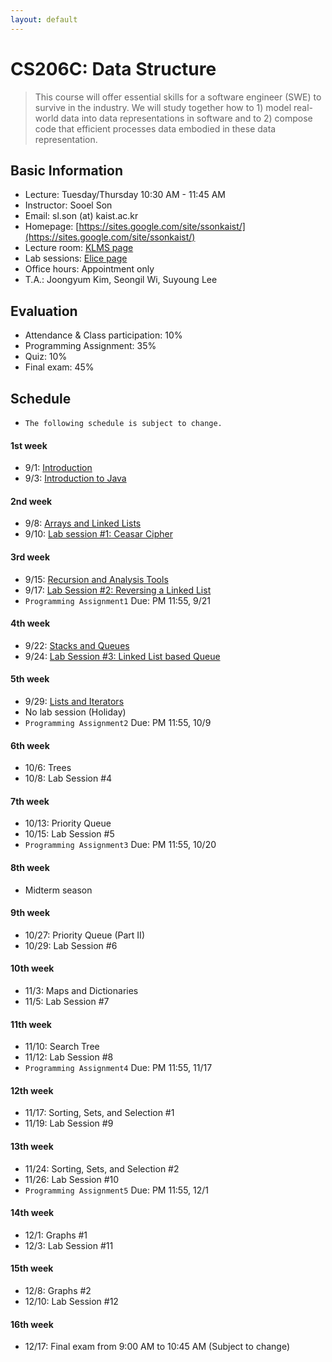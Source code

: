 ```yaml
---
layout: default
---
```


# **CS206C**: Data Structure

> This course will offer essential skills for a software engineer (SWE) to survive in the industry. We will study together how to 1) model real-world data into data representations in software and to 2) compose code that efficient processes data embodied in these data representation.  


## Basic Information
 * Lecture: Tuesday/Thursday 10:30 AM - 11:45 AM
 * Instructor: Sooel Son
 * Email: sl.son (at) kaist.ac.kr
 * Homepage: [https://sites.google.com/site/ssonkaist/](https://sites.google.com/site/ssonkaist/)
 * Lecture room: [KLMS page](https://klms.kaist.ac.kr/course/view.php?id=118938)
 * Lab sessions: [Elice page](https://kaist.elice.io/courses/4943/lectures/all) 
 * Office hours: Appointment only
 * T.A.: Joongyum Kim, Seongil Wi, Suyoung Lee
 
## Evaluation
 * Attendance & Class participation: 10%
 * Programming Assignment: 35%
 * Quiz: 10%
 * Final exam: 45%

## Schedule

- `The following schedule is subject to change.`

#### 1st week
- 9/1: [Introduction](http://klms.kaist.ac.kr/mod/ubfile/view.php?id=431207)
- 9/3: [Introduction to Java](http://klms.kaist.ac.kr/mod/ubfile/view.php?id=433394)

#### 2nd week
- 9/8: [Arrays and Linked Lists](http://klms.kaist.ac.kr/mod/resource/view.php?id=436491)
- 9/10: [Lab session #1: Ceasar Cipher](https://kaist.elice.io/courses/4943/lectures/32680)

#### 3rd week
- 9/15: [Recursion and Analysis Tools](http://klms.kaist.ac.kr/mod/resource/view.php?id=436491)
- 9/17: [Lab Session #2: Reversing a Linked List](https://kaist.elice.io/courses/4943/lectures/32683)
- `Programming Assignment1` Due: PM 11:55, 9/21 

#### 4th week
- 9/22: [Stacks and Queues](http://klms.kaist.ac.kr/mod/resource/view.php?id=444996)
- 9/24: [Lab Session #3: Linked List based Queue](https://kaist.elice.io/courses/4943/lectures/32685)

#### 5th week
- 9/29: [Lists and Iterators](http://klms.kaist.ac.kr/mod/resource/view.php?id=447336)
- No lab session (Holiday)
- `Programming Assignment2` Due: PM 11:55, 10/9 
 
#### 6th week
- 10/6: Trees
- 10/8: Lab Session #4

#### 7th week
- 10/13: Priority Queue
- 10/15: Lab Session #5
- `Programming Assignment3` Due: PM 11:55, 10/20

#### 8th week
- Midterm season

#### 9th week
- 10/27: Priority Queue (Part II)
- 10/29: Lab Session #6
  
#### 10th week
- 11/3: Maps and Dictionaries
- 11/5: Lab Session #7

#### 11th week
- 11/10: Search Tree
- 11/12: Lab Session #8
- `Programming Assignment4` Due: PM 11:55, 11/17
  
#### 12th week
- 11/17: Sorting, Sets, and Selection #1
- 11/19: Lab Session #9
  
#### 13th week
- 11/24: Sorting, Sets, and Selection #2
- 11/26: Lab Session #10
- `Programming Assignment5` Due: PM 11:55, 12/1

#### 14th week
- 12/1: Graphs #1
- 12/3: Lab Session #11

#### 15th week
- 12/8: Graphs #2
- 12/10: Lab Session #12

#### 16th week
- 12/17: Final exam from 9:00 AM to 10:45 AM (Subject to change)
